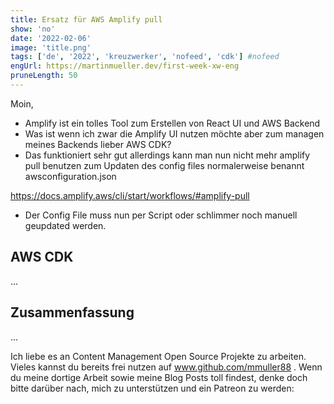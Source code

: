 ```yaml
---
title: Ersatz für AWS Amplify pull
show: 'no'
date: '2022-02-06'
image: 'title.png'
tags: ['de', '2022', 'kreuzwerker', 'nofeed', 'cdk'] #nofeed
engUrl: https://martinmueller.dev/first-week-xw-eng
pruneLength: 50
---
```


Moin,

* Amplify ist ein tolles Tool zum Erstellen von React UI und AWS Backend
* Was ist wenn ich zwar die Amplify UI nutzen möchte aber zum managen meines Backends lieber AWS CDK?
* Das funktioniert sehr gut allerdings kann man nun nicht mehr amplify pull benutzen zum Updaten des config files normalerweise benannt awsconfiguration.json

https://docs.amplify.aws/cli/start/workflows/#amplify-pull

* Der Config File muss nun per Script oder schlimmer noch manuell geupdated werden.

## AWS CDK

...

## Zusammenfassung

...

Ich liebe es an Content Management Open Source Projekte zu arbeiten. Vieles kannst du bereits frei nutzen auf www.github.com/mmuller88 . Wenn du meine dortige Arbeit sowie meine Blog Posts toll findest, denke doch bitte darüber nach, mich zu unterstützen und ein Patreon zu werden:

   

